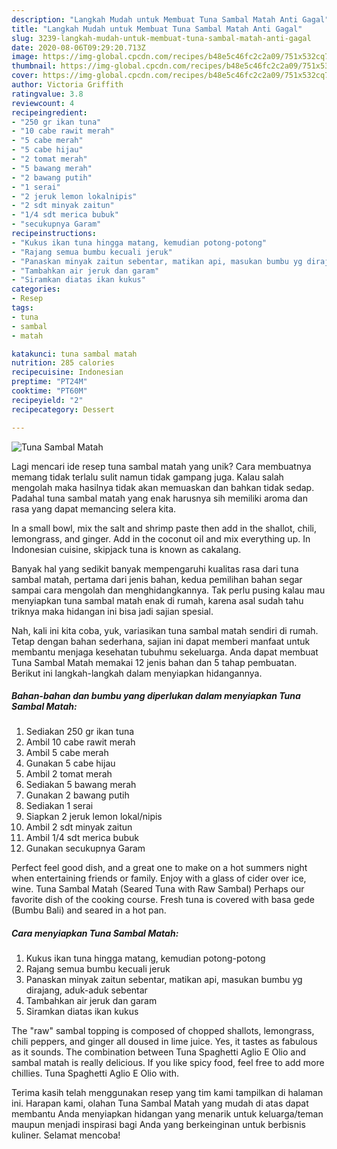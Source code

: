 ```yaml
---
description: "Langkah Mudah untuk Membuat Tuna Sambal Matah Anti Gagal"
title: "Langkah Mudah untuk Membuat Tuna Sambal Matah Anti Gagal"
slug: 3239-langkah-mudah-untuk-membuat-tuna-sambal-matah-anti-gagal
date: 2020-08-06T09:29:20.713Z
image: https://img-global.cpcdn.com/recipes/b48e5c46fc2c2a09/751x532cq70/tuna-sambal-matah-foto-resep-utama.jpg
thumbnail: https://img-global.cpcdn.com/recipes/b48e5c46fc2c2a09/751x532cq70/tuna-sambal-matah-foto-resep-utama.jpg
cover: https://img-global.cpcdn.com/recipes/b48e5c46fc2c2a09/751x532cq70/tuna-sambal-matah-foto-resep-utama.jpg
author: Victoria Griffith
ratingvalue: 3.8
reviewcount: 4
recipeingredient:
- "250 gr ikan tuna"
- "10 cabe rawit merah"
- "5 cabe merah"
- "5 cabe hijau"
- "2 tomat merah"
- "5 bawang merah"
- "2 bawang putih"
- "1 serai"
- "2 jeruk lemon lokalnipis"
- "2 sdt minyak zaitun"
- "1/4 sdt merica bubuk"
- "secukupnya Garam"
recipeinstructions:
- "Kukus ikan tuna hingga matang, kemudian potong-potong"
- "Rajang semua bumbu kecuali jeruk"
- "Panaskan minyak zaitun sebentar, matikan api, masukan bumbu yg dirajang, aduk-aduk sebentar"
- "Tambahkan air jeruk dan garam"
- "Siramkan diatas ikan kukus"
categories:
- Resep
tags:
- tuna
- sambal
- matah

katakunci: tuna sambal matah 
nutrition: 285 calories
recipecuisine: Indonesian
preptime: "PT24M"
cooktime: "PT60M"
recipeyield: "2"
recipecategory: Dessert

---
```



![Tuna Sambal Matah](https://img-global.cpcdn.com/recipes/b48e5c46fc2c2a09/751x532cq70/tuna-sambal-matah-foto-resep-utama.jpg)

Lagi mencari ide resep tuna sambal matah yang unik? Cara membuatnya memang tidak terlalu sulit namun tidak gampang juga. Kalau salah mengolah maka hasilnya tidak akan memuaskan dan bahkan tidak sedap. Padahal tuna sambal matah yang enak harusnya sih memiliki aroma dan rasa yang dapat memancing selera kita.

In a small bowl, mix the salt and shrimp paste then add in the shallot, chili, lemongrass, and ginger. Add in the coconut oil and mix everything up. In Indonesian cuisine, skipjack tuna is known as cakalang.

Banyak hal yang sedikit banyak mempengaruhi kualitas rasa dari tuna sambal matah, pertama dari jenis bahan, kedua pemilihan bahan segar sampai cara mengolah dan menghidangkannya. Tak perlu pusing kalau mau menyiapkan tuna sambal matah enak di rumah, karena asal sudah tahu triknya maka hidangan ini bisa jadi sajian spesial.


Nah, kali ini kita coba, yuk, variasikan tuna sambal matah sendiri di rumah. Tetap dengan bahan sederhana, sajian ini dapat memberi manfaat untuk membantu menjaga kesehatan tubuhmu sekeluarga. Anda dapat membuat Tuna Sambal Matah memakai 12 jenis bahan dan 5 tahap pembuatan. Berikut ini langkah-langkah dalam menyiapkan hidangannya.

<!--inarticleads1-->

##### Bahan-bahan dan bumbu yang diperlukan dalam menyiapkan Tuna Sambal Matah:

1. Sediakan 250 gr ikan tuna
1. Ambil 10 cabe rawit merah
1. Ambil 5 cabe merah
1. Gunakan 5 cabe hijau
1. Ambil 2 tomat merah
1. Sediakan 5 bawang merah
1. Gunakan 2 bawang putih
1. Sediakan 1 serai
1. Siapkan 2 jeruk lemon lokal/nipis
1. Ambil 2 sdt minyak zaitun
1. Ambil 1/4 sdt merica bubuk
1. Gunakan secukupnya Garam


Perfect feel good dish, and a great one to make on a hot summers night when entertaining friends or family. Enjoy with a glass of cider over ice, wine. Tuna Sambal Matah (Seared Tuna with Raw Sambal) Perhaps our favorite dish of the cooking course. Fresh tuna is covered with basa gede (Bumbu Bali) and seared in a hot pan. 

<!--inarticleads2-->

##### Cara menyiapkan Tuna Sambal Matah:

1. Kukus ikan tuna hingga matang, kemudian potong-potong
1. Rajang semua bumbu kecuali jeruk
1. Panaskan minyak zaitun sebentar, matikan api, masukan bumbu yg dirajang, aduk-aduk sebentar
1. Tambahkan air jeruk dan garam
1. Siramkan diatas ikan kukus


The &#34;raw&#34; sambal topping is composed of chopped shallots, lemongrass, chili peppers, and ginger all doused in lime juice. Yes, it tastes as fabulous as it sounds. The combination between Tuna Spaghetti Aglio E Olio and sambal matah is really delicious. If you like spicy food, feel free to add more chillies. Tuna Spaghetti Aglio E Olio with. 

Terima kasih telah menggunakan resep yang tim kami tampilkan di halaman ini. Harapan kami, olahan Tuna Sambal Matah yang mudah di atas dapat membantu Anda menyiapkan hidangan yang menarik untuk keluarga/teman maupun menjadi inspirasi bagi Anda yang berkeinginan untuk berbisnis kuliner. Selamat mencoba!
